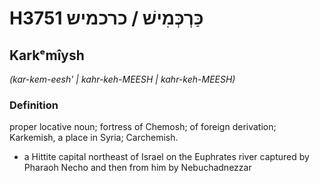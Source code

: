 # H3751 כַּרְכְּמִישׁ / כרכמיש

## Karkᵉmîysh

_(kar-kem-eesh' | kahr-keh-MEESH | kahr-keh-MEESH)_

### Definition

proper locative noun; fortress of Chemosh; of foreign derivation; Karkemish, a place in Syria; Carchemish.

- a Hittite capital northeast of Israel on the Euphrates river captured by Pharaoh Necho and then from him by Nebuchadnezzar

